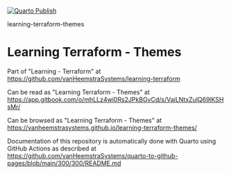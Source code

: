 [![Quarto Publish](https://github.com/vanHeemstraSystems/learning-terraform-themes/actions/workflows/publish.yml/badge.svg)](https://github.com/vanHeemstraSystems/learning-terraform-themes/actions/workflows/publish.yml)

learning-terraform-themes
# Learning Terraform - Themes

Part of "Learning - Terraform" at https://github.com/vanHeemstraSystems/learning-terraform

Can be read as "Learning Terraform - Themes" at https://app.gitbook.com/o/mhLLz4wi0Rs2JPkBGvCd/s/VaiLNtxZulQ69lKSHsMr/

Can be browsed as "Learning Terraform - Themes" at https://vanheemstrasystems.github.io/learning-terraform-themes/

Documentation of this repository is automatically done with Quarto using GitHub Actions as described at https://github.com/vanHeemstraSystems/quarto-to-github-pages/blob/main/300/300/README.md
